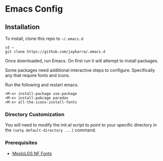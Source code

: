 # Emacs Config

## Installation

To install, clone this repo to `~/.emacs.d`

	cd ~
	git clone https://github.com/jaybarra/.emacs.d

Once downloaded, run Emacs. On first run it will attempt to install packages.

Some packages need additional interactive steps to configure. Specifically
any that require fonts and icons.

Run the following and restart emacs.
	
    <M-x> install-package use-package
    <M-x> install-pakcage paradox
    <M-x> all-the-icons-install-fonts
    
    
### Directory Customization

You will need to modify the init.el script to point to your specific directory in the `(setq default-directory ...)` command.


### Prerequisites

* [MesloLGS NF Fonts](https://github.com/romkatv/powerlevel10k/blob/master/font.md)
